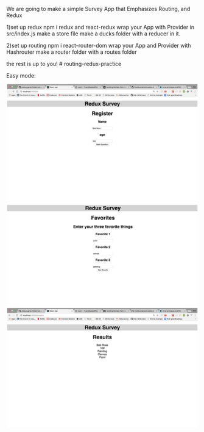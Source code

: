 We are going to make a simple Survey App that Emphasizes Routing, and Redux

1)set up redux
npm i redux and react-redux
wrap your App with Provider in src/index.js
make a store file
make a ducks folder with a reducer in it.

2)set up routing
npm i react-router-dom
wrap your App and Provider with Hashrouter
make a router folder with a routes folder

the rest is up to you! # routing-redux-practice


Easy mode:
<p align="center">
  <img src="./src/assets/images/pic1.png" width="500"/>
  <img src="./src/assets/images/pic2.png" width="500"/>
  <img src="./src/assets/images/pic3.png" width="500"/>
</p>

